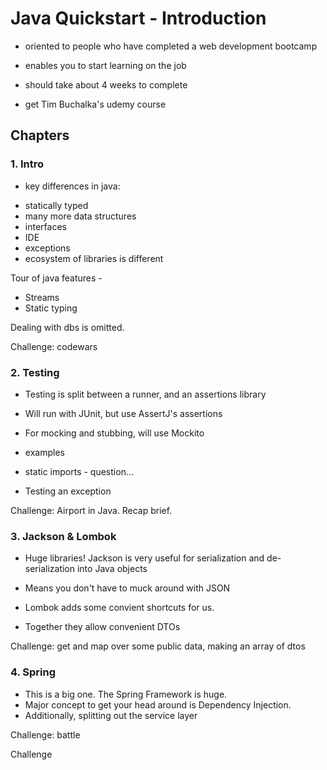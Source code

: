 # Java Quickstart - Introduction

* oriented to people who have completed a web development bootcamp
* enables you to start learning on the job
* should take about 4 weeks to complete

* get Tim Buchalka's udemy course

## Chapters

### 1. Intro
* key differences in java:
- statically typed
- many more data structures
- interfaces
- IDE
- exceptions
- ecosystem of libraries is different

Tour of java features -

* Streams
* Static typing

Dealing with dbs is omitted.

Challenge: codewars
 
### 2. Testing

* Testing is split between a runner, and an assertions library
* Will run with JUnit, but use AssertJ's assertions
* For mocking and stubbing, will use Mockito

* examples

- static imports - question...

* Testing an exception

Challenge: Airport in Java. Recap brief.

### 3. Jackson & Lombok

* Huge libraries! Jackson is very useful for serialization and de-serialization into Java objects
* Means you don't have to muck around with JSON

* Lombok adds some convient shortcuts for us.

* Together they allow convenient DTOs

Challenge: get and map over some public data, making an array of dtos

### 4. Spring

* This is a big one. The Spring Framework is huge. 
* Major concept to get your head around is Dependency Injection.
* Additionally, splitting out the service layer

Challenge: battle

Challenge
